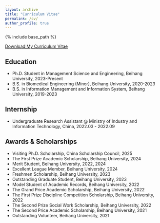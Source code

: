 ```yaml
---
layout: archive
title: "Curriculum Vitae"
permalink: /cv/
author_profile: true
---
```


{% include base_path %}

[Download My Curriculum Vitae](https://XZhoou.github.io/files/CV.pdf)

Education
------
* Ph.D. Student in Management Science and Engineering, Beihang University, 2023-Present
* B.S. in Biomedical Engineering (Minor), Beihang University, 2020-2023
* B.S. in Information Management and Information System, Beihang University, 2019-2023

## Internship

- Undergraduate Research Assistant @ Ministry of Industry and Information Technology, China, 2022.03 - 2022.09

## Awards & Scholarships

- Visiting Ph.D. Scholarship, China Scholarship Council, 2025
- The First Prize Academic Scholarship, Beihang University, 2024
- Merit Student, Beihang University, 2022, 2024
- Excellent League Member, Beihang University, 2024
- Freshmen Scholarship, Beihang University, 2023
- Outstanding Graduate Student, Beihang University, 2023
- Model Student of Academic Records, Beihang University, 2022
- The Grand Price Academic Scholarship, Beihang University, 2022
- The First Prize Discipline Competition Scholarship, Beihang University, 2022
- The Second Prize Social Work Scholarship, Beihang University, 2022
- The Second Price Academic Scholarship, Beihang University, 2021
- Outstanding Volunteer, Beihang University, 2021
